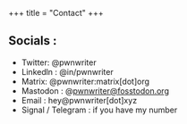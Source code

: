 +++
title = "Contact"
+++

## Socials :

* Twitter: @pwnwriter
* Linkedln : @in/pwnwriter
* Matrix: @pwnwriter:matrix[dot]org
* Mastodon : @pwnwriter@fosstodon.org
* Email : hey@pwnwriter[dot]xyz
* Signal / Telegram : if you have my number
